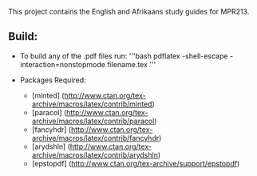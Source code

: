 This project contains the English and Afrikaans study guides for MPR213.


Build:
------
- To build any of the .pdf files run:
    '''bash
    pdflatex -shell-escape -interaction=nonstopmode filename.tex
    '''

- Packages Required:
    - [minted] (http://www.ctan.org/tex-archive/macros/latex/contrib/minted)
    - [paracol] (http://www.ctan.org/tex-archive/macros/latex/contrib/paracol)
    - [fancyhdr] (http://www.ctan.org/tex-archive/macros/latex/contrib/fancyhdr)
    - [arydshln] (http://www.ctan.org/tex-archive/macros/latex/contrib/arydshln)
    - [epstopdf] (http://www.ctan.org/tex-archive/support/epstopdf)
